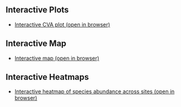 ## Interactive Plots
- [Interactive CVA plot (open in browser)](https://junfunggg.github.io/Plots/CVA_interactive.html)
## Interactive Map
- [Interactive map (open in browser)](https://junfunggg.github.io/Plots/interactive_map.html)
## Interactive Heatmaps
- [Interactive heatmap of species abundance across sites (open in browser)](https://junfunggg.github.io/Plots/species_heatmap.html)
